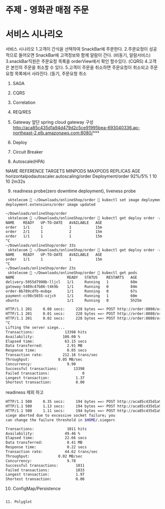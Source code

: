 # 주제 - 영화관 매점 주문


# 서비스 시나리오

서비스 시나리오 
1.고객이 간식을 선택하여 SnackBar에 주문한다.
2.주문요청이 성공적으로 들어오면 SnackBar에 고객정보와 함께 알람이 간다. (비동기, 알람서비스)
3.snackBar직원은 주문요청 목록을 orderView에서 확인 할수있다. (CQRS)
4.고객은 본인의 주문을 취소할 수 있다.
5.고객이 주문을 취소하면 주문요청이 취소되고 주문요청 목록에서 사라진다. (동기, 주문요청 취소



1. SAGA


2. CQRS


3. Correlation

4. REQ/RES

5. Gateway
앞단 spring cloud gateway 구성 
http://aca85c435d1a94d479d2c5ce91995bea-693040336.ap-northeast-2.elb.amazonaws.com:8080/***

6. Deploy 

7. Circuit Breaker



8. Autoscale(HPA)


NAME                                        REFERENCE          TARGETS   MINPODS   MAXPODS   REPLICAS   AGE
horizontalpodautoscaler.autoscaling/order   Deployment/order   92%/5%    1         10        10         2m32s




9. readiness probe(zero downtime deployment), liveness probe

```sh
 sktelecom  ~/Downloads/onlineShop/order  kubectl set image deployment/order order=496278789073.dkr.ecr.ap-northeast-2.amazonaws.com/user04-order:0.0.2 --record
deployment.extensions/order image updated

~/Downloads/onlineShop/order
 sktelecom  ~/Downloads/onlineShop/order  kubectl get deploy order -w                                             ✔
NAME    READY   UP-TO-DATE   AVAILABLE   AGE
order   1/1     1            1           15m
order   2/1     1            2           15m
order   1/1     1            1           15m
^C
~/Downloads/onlineShop/order 33s
 sktelecom  ~/Downloads/onlineShop/order  kubectl get deploy order -w                                           1 ↵
NAME    READY   UP-TO-DATE   AVAILABLE   AGE
order   1/1     1            1           15m
^C
~/Downloads/onlineShop/order 23s
 sktelecom  ~/Downloads/onlineShop/order  kubectl get pods                                                      1 ↵
NAME                        READY   STATUS    RESTARTS   AGE
delivery-5955d7998b-lljcl   1/1     Running   1          60m
gateway-5489c47b86-t4k9b    1/1     Running   0          84m
order-8b789cdfb-mvbqx       1/1     Running   0          67s
payment-cc98c5655-vzjch     1/1     Running   1          60m
ubuntu                      1/1     Running   0          5h25m
```
```sh
HTTP/1.1 201     0.08 secs:     228 bytes ==> POST http://order:8080/orders
HTTP/1.1 201     0.01 secs:     228 bytes ==> POST http://order:8080/orders
HTTP/1.1 201     0.02 secs:     228 bytes ==> POST http://order:8080/orders
^C
Lifting the server siege...
Transactions:		       13398 hits
Availability:		      100.00 %
Elapsed time:		       63.15 secs
Data transferred:	        2.91 MB
Response time:		        0.05 secs
Transaction rate:	      212.16 trans/sec
Throughput:		        0.05 MB/sec
Concurrency:		        9.90
Successful transactions:       13398
Failed transactions:	           0
Longest transaction:	        1.37
Shortest transaction:	        0.00
```



readiness 제외 하고 



```sh
HTTP/1.1 500     0.35 secs:     194 bytes ==> POST http://aca85c435d1a94d479d2c5ce91995bea-693040336.ap-northeast-2.elb.amazonaws.com:8080/orders
HTTP/1.1 500     1.13 secs:     194 bytes ==> POST http://aca85c435d1a94d479d2c5ce91995bea-693040336.ap-northeast-2.elb.amazonaws.com:8080/orders
HTTP/1.1 500     1.11 secs:     194 bytes ==> POST http://aca85c435d1a94d479d2c5ce91995bea-693040336.ap-northeast-2.elb.amazonaws.com:8080/orders
siege aborted due to excessive socket failure; you
can change the failure threshold in $HOME/.siegerc

Transactions:		        1011 hits
Availability:		       49.46 %
Elapsed time:		       22.66 secs
Data transferred:	        0.41 MB
Response time:		        0.22 secs
Transaction rate:	       44.62 trans/sec
Throughput:		        0.02 MB/sec
Concurrency:		        9.78
Successful transactions:        1011
Failed transactions:	        1033
Longest transaction:	        1.97
Shortest transaction:	        0.00
```


10. ConfigMap/Persistence


```

11. Polyglot


  



